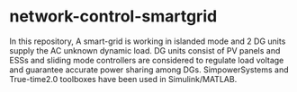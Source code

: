 # network-control-smartgrid
In this repository, A smart-grid is working in islanded mode and 2 DG units supply the AC unknown dynamic load. DG units consist of PV panels and ESSs and sliding mode controllers are considered to regulate load voltage and guarantee accurate power sharing among DGs. SimpowerSystems and True-time2.0 toolboxes have been used in Simulink/MATLAB.
